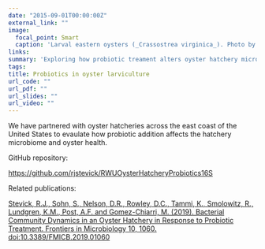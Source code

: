 ```yaml
---
date: "2015-09-01T00:00:00Z"
external_link: ""
image:
  focal_point: Smart
  caption: 'Larval eastern oysters (_Crassostrea virginica_). Photo by Tejashree Modak'
links:
summary: 'Exploring how probiotic treament alters oyster hatchery microbiomes.'
tags:
title: Probiotics in oyster larviculture
url_code: ""
url_pdf: ""
url_slides: ""
url_video: ""
---
```


We have partnered with oyster hatcheries across the east coast of the United States to evaulate how probiotic addition affects the hatchery microbiome and oyster health.

GitHub repository:

https://github.com/rjstevick/RWUOysterHatcheryProbiotics16S

Related publications:

<a href="/publication/fmicb-2019/">Stevick, R.J., Sohn, S., Nelson, D.R., Rowley, D.C., Tammi, K., Smolowitz, R., Lundgren, K.M., Post, A.F. and Gomez-Chiarri, M. (2019). Bacterial Community Dynamics in an Oyster Hatchery in Response to Probiotic Treatment. Frontiers in Microbiology 10, 1060. doi:10.3389/FMICB.2019.01060</a>
